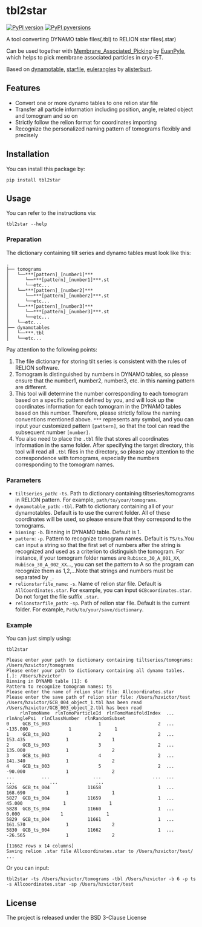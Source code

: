 # tbl2star


[![PyPI version](https://badge.fury.io/py/tbl2star.svg)](https://pypi.org/project/tbl2star/)
[![PyPI pyversions](https://img.shields.io/pypi/pyversions/tbl2star.svg)](https://pypi.org/project/tbl2star/)


A tool converting DYNAMO table files(.tbl) to RELION star files(.star)



Can be used together with [Membrane_Associated_Picking](https://github.com/EuanPyle/Membrane_Associated_Picking) by [EuanPyle](https://github.com/EuanPyle), which helps to pick membrane associated particles in cryo-ET.



Based on [dynamotable](https://github.com/teamtomo/dynamotable), [starfile](https://github.com/teamtomo/starfile), [eulerangles](https://github.com/alisterburt/eulerangles) by [alisterburt](https://github.com/alisterburt).



## Features



- Convert one or more dynamo tables to one relion star file
- Transfer all particle information including position, angle, related object and tomogram and so on
- Strictly follow the relion format for coordinates importing
- Recognize the personalized naming pattern of tomograms flexibly and precisely



## Installation



You can install this package by:

```
pip install tbl2star
```



## Usage



You can refer to the instructions via:

```
tbl2star --help
```



### Preparation

The dictionary containing tilt series and dynamo tables must look like this:

```
.
├── tomograms
│   └──***[pattern]_[number1]***
│      └──***[pattern]_[number1]***.st
│      └──etc...
│   └──***[pattern]_[number2]***
│      └──***[pattern]_[number2]***.st
│      └──etc...
│   └──***[pattern]_[number3]***
│      └──***[pattern]_[number3]***.st
│      └──etc...
│   └──etc...
├── dynamotables
│   └──***.tbl
│   └──etc...
```

Pay attention to the following points:

1. The file dictionary for storing tilt series is consistent with the rules of RELION software.
2. Tomogram is distinguished by numbers in DYNAMO tables, so please ensure that the number1, number2, number3, etc. in this naming pattern are different.
3. This tool will determine the number corresponding to each tomogram based on a specific pattern defined by you, and will look up the coordinates information for each tomogram in the DYNAMO tables based on this number. Therefore, please strictly follow the naming conventions mentioned above. `***` represents any symbol, and you can input your customized pattern `[pattern]`, so that the tool can read the subsequent number `[number]`.
4. You also need to place the `.tbl` file that stores all coordinates information in the same folder. After specifying the target directory, this tool will read all `.tbl` files in the directory, so please pay attention to the correspondence with tomograms, especially the numbers corresponding to the tomogram names.



### Parameters

- `tiltseries_path`: `-ts`. Path to dictionary containing tiltseries/tomograms in RELION pattern. For example, `path/to/your/tomograms`.
- `dynamotable_path`: `-tbl`. Path to dictionary containing all of your dynamotables. Default is to use the current folder. All of these coordinates will be used, so please ensure that they correspond to the tomograms.
- `binning`: `-b`. Binning in DYNAMO table. Default is 1.
- `pattern`: `-p`. Pattern to recognize tomogram names. Default is `TS/ts`.You can input a string so that the first set of numbers after the string is recognized and used as a criterion to distinguish the tomogram. For instance, if your tomogram folder names are `Rubisco_30_A_001_XX`, `Rubisco_30_A_002_XX`..., you can set the pattern to A so the program can recognize them as 1,2,...Note that strings and numbers must be separated by `_`.
- `relionstarfile_name`: `-s`. Name of relion star file. Default is `AllCoordinates.star`. For example, you can input `GCBcoordinates.star`. Do not forget the file suffix `.star`.
- `relionstarfile_path`: `-sp`. Path of relion star file. Default is the current folder. For example, `Path/to/your/save/dictionary`.




### Example

You can just simply using:

```
tbl2star
```

```
Please enter your path to dictionary containing tiltseries/tomograms: /Users/hzvictor/tomograms
Please enter your path to dictionary containing all dynamo tables. [.]: /Users/hzvictor
Binning in DYNAMO table [1]: 6
Pattern to recognize tomogram names: ts
Please enter the name of relion star file: Allcoordinates.star
Please enter the save path of relion star file: /Users/hzvictor/test
/Users/hzvictor/GCB_004_object_1.tbl has been read
/Users/hzvictor/GCB_003_object_2.tbl has been read
     rlnTomoName  rlnTomoParticleId  rlnTomoManifoldIndex  ...  rlnAnglePsi  rlnClassNumber  rlnRandomSubset
0     GCB_ts_003                  1                     2  ...     -135.000               1                1
1     GCB_ts_003                  2                     2  ...      153.435               1                1
2     GCB_ts_003                  3                     2  ...      135.000               1                2
3     GCB_ts_003                  4                     2  ...      141.340               1                2
4     GCB_ts_003                  5                     2  ...      -90.000               1                2
...          ...                ...                   ...  ...          ...             ...              ...
5826  GCB_ts_004              11658                     1  ...      168.690               1                1
5827  GCB_ts_004              11659                     1  ...       45.000               1                1
5828  GCB_ts_004              11660                     1  ...        0.000               1                1
5829  GCB_ts_004              11661                     1  ...      161.570               1                2
5830  GCB_ts_004              11662                     1  ...      -26.565               1                2

[11662 rows x 14 columns]
Saving relion .star file Allcoordinates.star to /Users/hzvictor/test/ ...
```

Or you can input:

```
tbl2star -ts /Users/hzvictor/tomograms -tbl /Users/hzvictor -b 6 -p ts -s Allcoordinates.star -sp /Users/hzvictor/test
```



## License

The project is released under the BSD 3-Clause License


